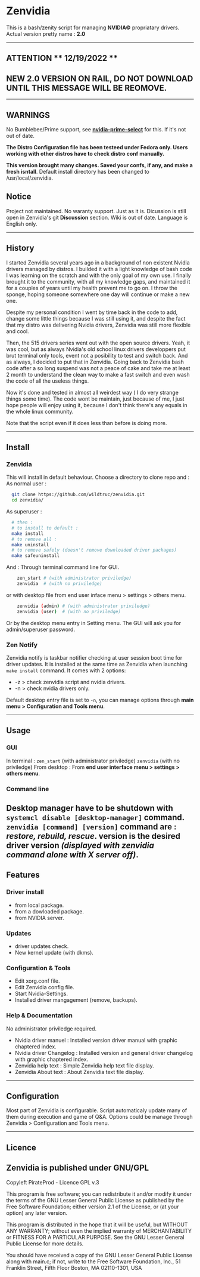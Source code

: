 # Zenvidia
This is a bash/zenity script for managing **NVIDIA©** propriatary drivers.
Actual version pretty name : **2.0**

---------------------------------------------------------------------------------------------------
## ATTENTION ** 12/19/2022 **
**NEW 2.0 VERSION ON RAIL, DO NOT DOWNLOAD UNTIL THIS MESSAGE WILL BE REOMOVE.**
---------------------------------------------------------------------------------------------------

---------------------------------------------------------------------------------------------------
## WARNINGS
No Bumblebee/Prime support, see **[nvidia-prime-select](https://github.com/wildtruc/nvidia-prime-select)** for this. If it's not out of date.

**The Distro Configuration file has been testeed under Fedora only. Users working with other distros have to check distro conf manually.**

**This version brought many changes. Saved your confs, if any, and make a fresh isntall**. Default install directory has been changed to /usr/local/zenvidia.

## Notice
Project not maintained. No waranty support. Just as it is.
Dicussion is still open in Zenvidia's git **Discussion** section.
Wiki is out of date.
Language is English only.

---------------------------------------------------------------------------------------------------
## History
I started Zenvidia several years ago in a background of non existent Nvidia drivers managed by distros. I builded it with a light knowledge of bash code I was learning on the scratch and with the only goal of my own use.
I finally brought it to the community, with all my knowledge gaps, and maintained it for a couples of years until my health prevent me to go on.
I throw the sponge, hoping someone somewhere one day will continue or make a new one.

Despite my personal condition I went by time back in the code to add, change some little things because I was still using it, and despite the fact that my distro was delivering Nvidia drivers, Zenvidia was still more flexible and cool.

Then, the 515 drivers series went out with the open source drivers. Yeah, it was cool, but as always Nvidia's old school linux drivers developpers put brut terminal only tools, event not a posibility to test and switch back.
And as always, I decided to put that in Zenvidia.
Going back to Zenvidia bash code after a so long suspend was not a peace of cake and take me at least 2 month to understand the clean way to make a fast switch and even wash the code of all the useless things.

Now it's done and tested in almost all weirdest way ( I do very strange things some time).
The code wont be maintain, just because of me, I just hope people will enjoy using it, because I don't think there's any equals in the whole linux community.

Note that the script even if it does less than before is doing more.

---------------------------------------------------------------------------------------------------
## Install
### Zenvidia
This will install in default behaviour.
Choose a directory to clone repo and :
As normal user :
```sh
  git clone https://github.com/wildtruc/zenvidia.git
  cd zenvidia/
```
As superuser :
```sh
  # then :
  # to install to default :
  make install
  # to remove all :
  make uninstall
  # to remove safely (doesn't remove downloaded driver packages)
  make safeuninstall
```
And :
Through terminal command line for GUI.
```sh
	zen_start # (with administrator priviledge)
	zenvidia  # (with no priviledge)
```
or with desktop file from end user inface menu > settings > others menu.
```sh
	zenvidia (admin) # (with administrator priviledge)
	zenvidia (user)  # (with no priviledge)
```
Or by the desktop menu entry in Setting menu.
The GUI will ask you for admin/superuser password.

### Zen Notify
Zenvidia notify is taskbar notifier checking at user session boot time for driver updates.
It is installed at the same time as Zenvidia when launching ```make install``` command.
It comes with 2 options:
 - -z > check zenvidia script and nvidia drivers.
 - -n > check nvidia drivers only.

Default desktop entry file is set to ```-n```, you can manage options through **main menu > Configuration and Tools menu**.

---------------------------------------------------------------------------------------------------
## Usage
### GUI
In terminal :
```zen_start``` (with administrator priviledge)
```zenvidia``` (with no priviledge)
From desktop :
From **end user interface menu > settings > others menu**.

### Command line
Desktop manager have to be shutdown with ```systemcl disable [desktop-manager]``` command.
```zenvidia [command] [version]```
command are : _restore, rebuild, rescue_.
version is the desired driver version _(displayed with zenvidia command alone with X server off)_.
---------------------------------------------------------------------------------------------------

## Features
### Driver install
 - from local package.
 - from a dowloaded package.
 - from NVIDIA server.
 
### Updates
 - driver updates check.
 - New kernel update (with dkms).

### Configuration & Tools
 - Edit xorg.conf file.
 - Edit Zenvidia config file.
 - Start Nvidia-Settings.
 - Installed driver mangagement (remove, backups).

### Help & Documentation
No administrator priviledge required.
 - Nvidia driver manuel : Installed version driver manual with graphic chaptered index.
 - Nvidia driver Changelog : Installed version and general driver changelog with graphic chaptered index.
 - Zenvidia help text : Simple Zenvidia help text file display.
 - Zenvidia About text : About Zenvidia text file display.

---------------------------------------------------------------------------------------------------
## Configuration
Most part of Zenvidia is configurable.
Script automaticaly update many of them during execution and game of Q&A.
Options could be manage through Zenvidia > Configuration and Tools menu.

---------------------------------------------------------------------------------------------------
## Licence
Zenvidia is published under GNU/GPL
-----------------------------------
Copyleft PirateProd - Licence GPL v.3

This program is free software; you can redistribute it and/or modify it under the terms of the GNU Lesser General Public License as published by the Free Software Foundation; either version 2.1 of the License, or (at your option) any later version.

This program is distributed in the hope that it will be useful, but WITHOUT ANY WARRANTY; without even the implied warranty of MERCHANTABILITY or FITNESS FOR A PARTICULAR PURPOSE. See the GNU Lesser General Public License for more details.

You should have received a copy of the GNU Lesser General Public License along with main.c; if not, write to the Free Software Foundation, Inc., 51 Franklin Street, Fifth Floor Boston, MA 02110-1301,  USA

